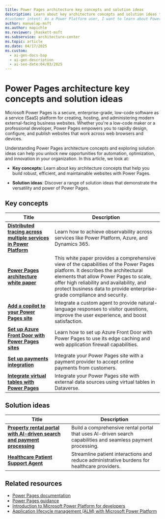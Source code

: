 ```yaml
---
title: Power Pages architecture key concepts and solution ideas
description: Learn about key architecture concepts and solution ideas to build secure, efficient, and scalable Power Pages websites with low-code tools.
#customer intent: As a Power Platform user, I want to learn about Power Pages key concepts and solution ideas so that I can build secure and efficient websites.
author: manuelap-msft
ms.author: mapichle
ms.reviewer: jhaskett-msft
ms.subservice: architecture-center
ms.topic: article
ms.date: 04/17/2025
ms.custom:
  - ai-gen-docs-bap
  - ai-gen-description
  - ai-seo-date:04/03/2025
---
```


# Power Pages architecture key concepts and solution ideas

Microsoft Power Pages is a secure, enterprise-grade, low-code software as a service (SaaS) platform for creating, hosting, and administering modern external-facing business websites. Whether you're a low-code maker or a professional developer, Power Pages empowers you to rapidly design, configure, and publish websites that work across web browsers and devices.

Understanding Power Pages architecture concepts and exploring solution ideas can help you unlock new opportunities for automation, optimization, and innovation in your organization. In this article, we look at:

- **Key concepts:** Learn about key architecture concepts that help you build robust, efficient, and maintainable websites with Power Pages.

- **Solution ideas**: Discover a range of solution ideas that demonstrate the versatility and power of Power Pages.

## Key concepts

| Title | Description |
| --- | --- |
| [**Distributed tracing across multiple services in Power Platform**](../key-concepts/distributed-tracing.md) | Learn how to achieve observability across services like Power Platform, Azure, and Dynamics 365. |
| [**Power Pages architecture white paper**](/power-pages/guidance/white-papers/architecture) | This white paper provides a comprehensive view of the capabilities of the Power Pages platform. It describes the architectural elements that allow Power Pages to scale, offer high reliability and availability, and protect business data to provide enterprise-grade compliance and security. |
| [**Add a copilot to your Power Pages site**](/power-pages/getting-started/enable-chatbot) | Integrate a custom agent to provide natural-language responses to visitor questions, improve the user experience, and boost satisfaction. |
| [**Set up Azure Front Door with Power Pages sites**](/power-pages/configure/azure-front-door) | Learn how to set up Azure Front Door with Power Pages to use its edge caching and web application firewall capabilities. |
| [**Set up payments integration**](/power-pages/admin/set-up-payments-integration) | Integrate your Power Pages site with a payment provider to accept online payments from customers. |
| [**Integrate virtual tables with Power Pages**](/power-pages/configure/virtual-tables) | Integrate your Power Pages site with external data sources using virtual tables in Dataverse. |

## Solution ideas

| Title | Description |
| --- | --- |
| [**Property rental portal with AI-driven search and payment processing**](../solution-ideas/agent-rental-portal.md) | Build a comprehensive rental portal that uses AI-driven search capabilities and seamless payment processing. |
| [**Healthcare Patient Support Agent**](../solution-ideas/agent-healthcare-patient-support.md) | Streamline patient interactions and reduce administrative burdens for healthcare providers. |

## Related resources

- [Power Pages documentation](/power-pages/)
- [Power Pages guidance](/power-pages/guidance/)
- [Introduction to Microsoft Power Platform for developers](/power-platform/developer/get-started)
- [Application lifecycle management (ALM) with Microsoft Power Platform](/power-platform/alm/)
